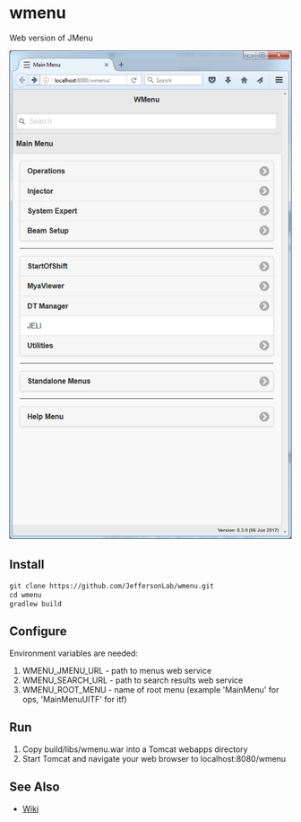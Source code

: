 # wmenu
Web version of JMenu

![Menu Search](/doc/img/MainMenu.png)

## Install
```
git clone https://github.com/JeffersonLab/wmenu.git
cd wmenu
gradlew build
```

## Configure

Environment variables are needed:

1. WMENU_JMENU_URL - path to menus web service
1. WMENU_SEARCH_URL  - path to search results web service
1. WMENU_ROOT_MENU - name of root menu (example 'MainMenu' for ops, 'MainMenuUITF' for itf)

## Run
1. Copy build/libs/wmenu.war into a Tomcat webapps directory
1. Start Tomcat and navigate your web browser to localhost:8080/wmenu

## See Also
   - [Wiki](https://github.com/JeffersonLab/wmenu/wiki)
